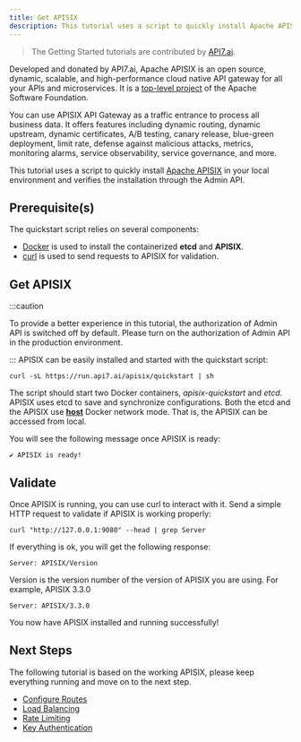 ```yaml
---
title: Get APISIX
description: This tutorial uses a script to quickly install Apache APISIX in your local environment and verify it through the Admin API.
---
```


<head>
  <link rel="canonical" href="https://docs.api7.ai/apisix/getting-started/" />
</head>

> The Getting Started tutorials are contributed by [API7.ai](https://api7.ai/).

Developed and donated by API7.ai, Apache APISIX is an open source, dynamic, scalable, and high-performance cloud native API gateway for all your APIs and microservices. It is a [top-level project](https://projects.apache.org/project.html?apisix) of the Apache Software Foundation.

You can use APISIX API Gateway as a traffic entrance to process all business data. It offers features including dynamic routing, dynamic upstream, dynamic certificates, A/B testing, canary release, blue-green deployment, limit rate, defense against malicious attacks, metrics, monitoring alarms, service observability, service governance, and more.

This tutorial uses a script to quickly install [Apache APISIX](https://api7.ai/apisix) in your local environment and verifies the installation through the Admin API.

## Prerequisite(s)

The quickstart script relies on several components:

* [Docker](https://docs.docker.com/get-docker/) is used to install the containerized **etcd** and **APISIX**.
* [curl](https://curl.se/) is used to send requests to APISIX for validation.

## Get APISIX

:::caution

To provide a better experience in this tutorial, the authorization of Admin API is switched off by default. Please turn on the authorization of Admin API in the production environment.

:::
APISIX can be easily installed and started with the quickstart script:

```shell
curl -sL https://run.api7.ai/apisix/quickstart | sh
```

The script should start two Docker containers, _apisix-quickstart_ and _etcd_. APISIX uses etcd to save and synchronize configurations. Both the etcd and the APISIX use [**host**](https://docs.docker.com/network/host/) Docker network mode. That is, the APISIX can be accessed from local.

You will see the following message once APISIX is ready:

```text
✔ APISIX is ready!
```

## Validate

Once APISIX is running, you can use curl to interact with it. Send a simple HTTP request to validate if APISIX is working properly:

```shell
curl "http://127.0.0.1:9080" --head | grep Server
```

If everything is ok, you will get the following response:

```text
Server: APISIX/Version
```

Version is the version number of the version of APISIX you are using. For example, APISIX 3.3.0

```text
Server: APISIX/3.3.0
```

You now have APISIX installed and running successfully!​

## Next Steps

The following tutorial is based on the working APISIX, please keep everything running and move on to the next step.

* [Configure Routes](configure-routes.md)
* [Load Balancing](load-balancing.md)
* [Rate Limiting](rate-limiting.md)
* [Key Authentication](key-authentication.md)
